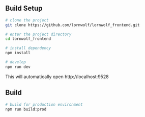 ## Build Setup

```bash
# clone the project
git clone https://github.com/lornwolf/lornwolf_frontend.git

# enter the project directory
cd lornwolf_frontend

# install dependency
npm install

# develop
npm run dev
```

This will automatically open http://localhost:9528

## Build

```bash
# build for production environment
npm run build:prod
```
